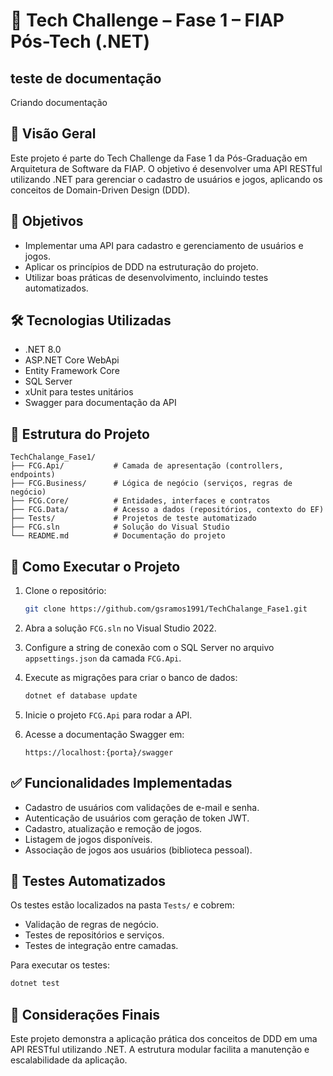 # 📘 Tech Challenge – Fase 1 – FIAP Pós-Tech (.NET)
## teste de documentação
Criando documentação
## 🧾 Visão Geral

Este projeto é parte do Tech Challenge da Fase 1 da Pós-Graduação em Arquitetura de Software da FIAP. O objetivo é desenvolver uma API RESTful utilizando .NET para gerenciar o cadastro de usuários e jogos, aplicando os conceitos de Domain-Driven Design (DDD).

## 🎯 Objetivos

- Implementar uma API para cadastro e gerenciamento de usuários e jogos.
- Aplicar os princípios de DDD na estruturação do projeto.
- Utilizar boas práticas de desenvolvimento, incluindo testes automatizados.

## 🛠️ Tecnologias Utilizadas

- .NET 8.0
- ASP.NET Core WebApi
- Entity Framework Core
- SQL Server
- xUnit para testes unitários
- Swagger para documentação da API

## 📁 Estrutura do Projeto

```
TechChalange_Fase1/
├── FCG.Api/           # Camada de apresentação (controllers, endpoints)
├── FCG.Business/      # Lógica de negócio (serviços, regras de negócio)
├── FCG.Core/          # Entidades, interfaces e contratos
├── FCG.Data/          # Acesso a dados (repositórios, contexto do EF)
├── Tests/             # Projetos de teste automatizado
├── FCG.sln            # Solução do Visual Studio
└── README.md          # Documentação do projeto
```

## 🚀 Como Executar o Projeto

1. Clone o repositório:

   ```bash
   git clone https://github.com/gsramos1991/TechChalange_Fase1.git
   ```

2. Abra a solução `FCG.sln` no Visual Studio 2022.

3. Configure a string de conexão com o SQL Server no arquivo `appsettings.json` da camada `FCG.Api`.

4. Execute as migrações para criar o banco de dados:

   ```bash
   dotnet ef database update
   ```

5. Inicie o projeto `FCG.Api` para rodar a API.

6. Acesse a documentação Swagger em:

   ```
   https://localhost:{porta}/swagger
   ```

## ✅ Funcionalidades Implementadas

- Cadastro de usuários com validações de e-mail e senha.
- Autenticação de usuários com geração de token JWT.
- Cadastro, atualização e remoção de jogos.
- Listagem de jogos disponíveis.
- Associação de jogos aos usuários (biblioteca pessoal).

## 🧪 Testes Automatizados

Os testes estão localizados na pasta `Tests/` e cobrem:

- Validação de regras de negócio.
- Testes de repositórios e serviços.
- Testes de integração entre camadas.

Para executar os testes:

```bash
dotnet test
```

## 📌 Considerações Finais

Este projeto demonstra a aplicação prática dos conceitos de DDD em uma API RESTful utilizando .NET. A estrutura modular facilita a manutenção e escalabilidade da aplicação.


